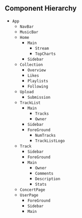 ## Component Hierarchy

* `App`
  * `NavBar`
  * `MusicBar`
  * `Home`
    * `Main`
      * `Stream`
      * `TopCharts`
    * `Sidebar`
  * `Collection`
    * `Overview`
    * `Likes`
    * `Playlists`
    * `Following`
  * `Upload`
    * `Submission`
  * `TrackList`
    * `Main`
      * `Tracks`
      * `Owner`
    * `Sidebar`
    * `ForeGround`
      * `NumTracks`
      * `TrackListLogo`
  * `Track`
    * `Sidebar`
    * `ForeGround`
    * `Main`
      * `Owner`
      * `Comments`
      * `Description`
      * `Stats`
  * `ConcertPage`
  * `UserPage`
    * `ForeGround`
    * `Sidebar`
    * `Main`
